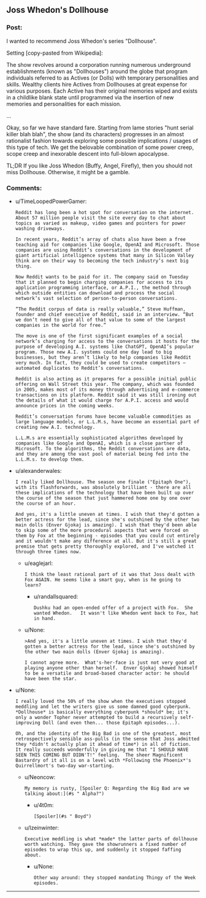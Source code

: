## Joss Whedon's Dollhouse

### Post:

I wanted to recommend Joss Whedon's series "Dollhouse". 

Setting [copy-pasted from Wikipedia]:

The show revolves around a corporation running numerous underground establishments (known as "Dollhouses") around the globe that program individuals referred to as Actives (or Dolls) with temporary personalities and skills. Wealthy clients hire Actives from Dollhouses at great expense for various purposes. 
Each Active has their original memories wiped and exists in a childlike blank state until programmed via the insertion of new memories and personalities for each mission.

...

Okay, so far we have standard fare. Starting from lame stories "hunt serial killer blah blah", the show (and its characters) progresses in an almost rationalist fashion towards exploring some possible implications / usages of this type of tech. We get the belovable combination of some power creep, scope creep and inexorable descent into full-blown apocalypse. 

TL;DR
If you like Joss Whedon (Buffy, Angel, Firefly), then you should not miss Dollhouse. Otherwise, it might be a gamble.

### Comments:

- u/TimeLoopedPowerGamer:
  ```
  Reddit has long been a hot spot for conversation on the internet. About 57 million people visit the site every day to chat about topics as varied as makeup, video games and pointers for power washing driveways.

  In recent years, Reddit’s array of chats also have been a free teaching aid for companies like Google, OpenAI and Microsoft. Those companies are using Reddit’s conversations in the development of giant artificial intelligence systems that many in Silicon Valley think are on their way to becoming the tech industry’s next big thing.

  Now Reddit wants to be paid for it. The company said on Tuesday that it planned to begin charging companies for access to its application programming interface, or A.P.I., the method through which outside entities can download and process the social network’s vast selection of person-to-person conversations.

  “The Reddit corpus of data is really valuable,” Steve Huffman, founder and chief executive of Reddit, said in an interview. “But we don’t need to give all of that value to some of the largest companies in the world for free.”

  The move is one of the first significant examples of a social network’s charging for access to the conversations it hosts for the purpose of developing A.I. systems like ChatGPT, OpenAI’s popular program. Those new A.I. systems could one day lead to big businesses, but they aren’t likely to help companies like Reddit very much. In fact, they could be used to create competitors — automated duplicates to Reddit’s conversations.

  Reddit is also acting as it prepares for a possible initial public offering on Wall Street this year. The company, which was founded in 2005, makes most of its money through advertising and e-commerce transactions on its platform. Reddit said it was still ironing out the details of what it would charge for A.P.I. access and would announce prices in the coming weeks.

  Reddit’s conversation forums have become valuable commodities as large language models, or L.L.M.s, have become an essential part of creating new A.I. technology.

  L.L.M.s are essentially sophisticated algorithms developed by companies like Google and OpenAI, which is a close partner of Microsoft. To the algorithms, the Reddit conversations are data, and they are among the vast pool of material being fed into the L.L.M.s. to develop them.
  ```

- u/alexanderwales:
  ```
  I really liked Dollhouse. The season one finale ("Epitaph One"), with its flashforwards, was absolutely brilliant - there are all these implications of the technology that have been built up over the course of the season that just hammered home one by one over the course of an hour.

  And yes, it's a little uneven at times. I wish that they'd gotten a better actress for the lead, since she's outshined by the other two main dolls (Enver Gjokaj is amazing). I wish that they'd been able to skip some of the more procedural aspects that were forced on them by Fox at the beginning - episodes that you could cut entirely and it wouldn't make any difference at all. But it's still a great premise that gets pretty thoroughly explored, and I've watched it through three times now.
  ```

  - u/eaglejarl:
    ```
    I think the least rational part of it was that Joss dealt with Fox AGAIN. He seems like a smart guy, when is he going to learn?
    ```

    - u/randallsquared:
      ```
      Dushku had an open-ended offer of a project with Fox.  She wanted Whedon.   It wasn't like Whedon went back to Fox, hat in hand.
      ```

  - u/None:
    ```
    >And yes, it's a little uneven at times. I wish that they'd gotten a better actress for the lead, since she's outshined by the other two main dolls (Enver Gjokaj is amazing).

    I cannot agree more.  What's-her-face is just not very good at playing anyone other than herself.  Enver Gjokaj showed himself to be a versatile and broad-based character actor: he should have been the star.
    ```

- u/None:
  ```
  I really loved the 50% of the show when the executives stopped meddling and let the writers give us some damned good cyberpunk.  *Dollhouse* is basically everything cyberpunk *should* be; it's only a wonder Topher never attempted to build a recursively self-improving Doll (and even then... those Epitaph episodes...).

  Oh, and the identity of the Big Bad is one of the greatest, most retrospectively sensible ass-pulls (in the sense that Joss admitted they *didn't actually plan it ahead of time*) in all of fiction.  It really succeeds wonderfully in giving me that "I SHOULD HAVE SEEN THIS COMING BUT DIDN'T!" feeling.  The sheer Magnificent Bastardry of it all is on a level with *Following the Phoenix*'s Quirrellmort's two-day war-starting.
  ```

  - u/Neoncow:
    ```
    My memory is rusty, [Spoiler Q: Regarding the Big Bad are we talking about:](#s " Alpha?")
    ```

    - u/4t0m:
      ```
      [Spoiler](#s " Boyd")
      ```

  - u/Izeinwinter:
    ```
    Executive meddling is what *made* the latter parts of dollhouse worth watching. They gave the showrunners a fixed number of episodes to wrap this up, and suddenly it stopped faffing about.
    ```

    - u/None:
      ```
      Other way around: they stopped mandating Thingy of the Week episodes.
      ```

---

